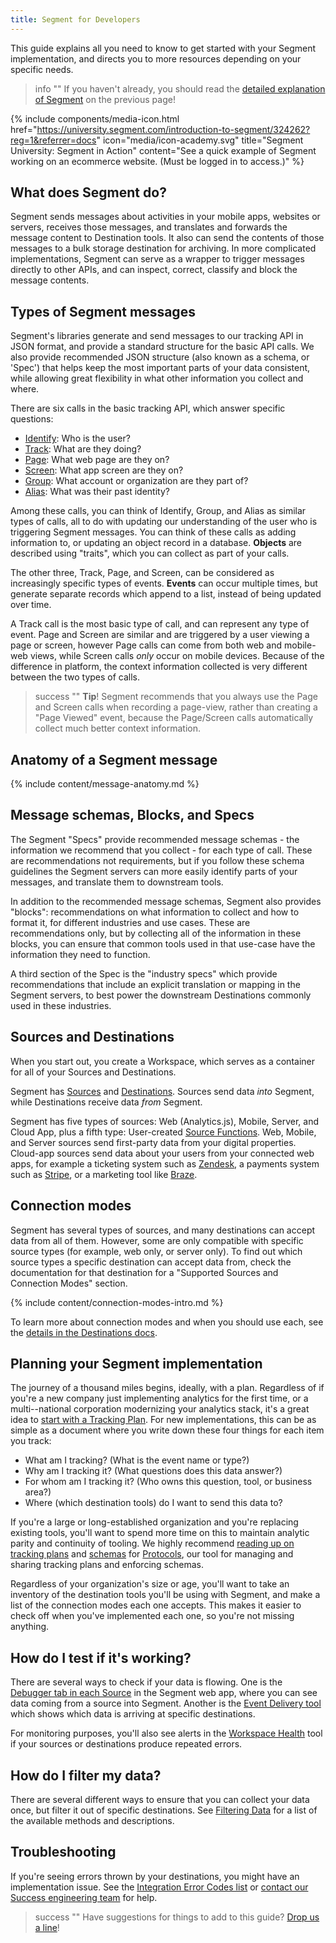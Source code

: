 ```yaml
---
title: Segment for Developers
---
```


This guide explains all you need to know to get started with your Segment implementation, and directs you to more resources depending on your specific needs.

> info ""
> If you haven't already, you should read the [detailed explanation of Segment](/docs/guides/) on the previous page!

{% include components/media-icon.html href="https://university.segment.com/introduction-to-segment/324262?reg=1&referrer=docs" icon="media/icon-academy.svg" title="Segment University: Segment in Action" content="See a quick example of Segment working on an ecommerce website. (Must be logged in to access.)" %}

## What does Segment do?

Segment sends messages about activities in your mobile apps, websites or servers, receives those messages, and translates and forwards the message content to Destination tools. It also can send the contents of those messages to a bulk storage destination for archiving. In more complicated implementations, Segment can serve as a wrapper to trigger messages directly to other APIs, and can inspect, correct, classify and block the message contents.

## Types of Segment messages

Segment's libraries generate and send messages to our tracking API in JSON format, and provide a standard structure for the basic API calls. We also provide recommended JSON structure (also known as a schema, or 'Spec') that helps keep the most important parts of your data consistent, while allowing great flexibility in what other information you collect and where.

There are six calls in the basic tracking API, which answer specific questions:

- [Identify](/docs/spec/identify/): Who is the user?
- [Track](/docs/spec/track/): What are they doing?
- [Page](/docs/spec/page/): What web page are they on?
- [Screen](/docs/spec/screen/): What app screen are they on?
- [Group](/docs/spec/group/): What account or organization are they part of?
- [Alias](/docs/spec/alias/): What was their past identity?

Among these calls, you can think of Identify, Group, and Alias as similar types of calls, all to do with updating our understanding of the user who is triggering Segment messages. You can think of these calls as adding information to, or updating an object record in a database. **Objects** are described using "traits", which you can collect as part of your calls.

The other three, Track, Page, and Screen, can be considered as increasingly specific types of events. **Events** can occur multiple times, but generate separate records which append to a list, instead of being updated over time.

A Track call is the most basic type of call, and can represent any type of event. Page and Screen are similar and are triggered by a user viewing a page or screen, however Page calls can come from both web and mobile-web views, while Screen calls *only* occur on mobile devices. Because of the difference in platform, the context information collected is very different between the two types of calls.

> success ""
> **Tip**! Segment recommends that you always use the Page and Screen calls when recording a page-view, rather than creating a "Page Viewed" event, because the Page/Screen calls automatically collect much better context information.

## Anatomy of a Segment message

{% include content/message-anatomy.md %}

## Message schemas, Blocks, and Specs

The Segment "Specs" provide recommended message schemas - the information we recommend that you collect - for each type of call. These are recommendations not requirements, but if you follow these schema guidelines the Segment servers can more easily identify parts of your messages, and translate them to downstream tools.

In addition to the recommended message schemas, Segment also provides "blocks": recommendations on what information to collect and how to format it, for different industries and use cases. These are recommendations only, but by collecting all of the information in these blocks, you can ensure that common tools used in that use-case have the information they need to function.

A third section of the Spec is the "industry specs" which provide recommendations that include an explicit translation or mapping in the Segment servers, to best power the downstream Destinations commonly used in these industries.

## Sources and Destinations

When you start out, you create a Workspace, which serves as a container for all of your Sources and Destinations.

Segment has [Sources](/docs/connections/sources/) and [Destinations](/docs/connections/destinations/). Sources send data _into_ Segment, while Destinations receive data _from_ Segment.

Segment has five types of sources: Web (Analytics.js), Mobile, Server, and Cloud App, plus a fifth type: User-created [Source Functions](/docs/connections/sources/source-functions/). Web, Mobile, and Server sources send first-party data from your digital properties. Cloud-app sources send data about your users from your connected web apps, for example a ticketing system such as [Zendesk](/docs/connections/sources/catalog/cloud-apps/zendesk/), a payments system such as [Stripe](/docs/connections/sources/catalog/cloud-apps/stripe/), or a marketing tool like [Braze](/docs/connections/sources/catalog/cloud-apps/braze/).


## Connection modes

Segment has several types of sources, and many destinations can accept data from all of them. However, some are only compatible with specific source types (for example, web only, or server only). To find out which source types a specific destination can accept data from, check the documentation for that destination for a "Supported Sources and Connection Modes" section.

{% include content/connection-modes-intro.md %}

To learn more about connection modes and when you should use each, see the [details in the Destinations docs](/docs/connections/destinations/#when-should-i-use-device-mode-when-should-i-use-cloud-mode).


## Planning your Segment implementation

The journey of a thousand miles begins, ideally, with a plan. Regardless of if you're a new company just implementing analytics for the first time, or a multi--national corporation modernizing your analytics stack, it's a great idea to [start with a Tracking Plan](/docs/protocols/align/tracking-plan/). For new implementations, this can be as simple as a document where you write down these four things for each item you track:

- What am I tracking? (What is the event name or type?)
- Why am I tracking it? (What questions does this data answer?)
- For whom am I tracking it? (Who owns this question, tool, or business area?)
- Where (which destination tools) do I want to send this data to?

If you're a large or long-established organization and you're replacing existing tools, you'll want to spend more time on this to maintain analytic parity and continuity of tooling. We highly recommend [reading up on tracking plans](/docs/protocols/align/tracking-plan/) and [schemas](/docs/protocols/enforce/schema-configuration/) for [Protocols](/docs/protocols/), our tool for managing and sharing tracking plans and enforcing schemas.

Regardless of your organization's size or age, you'll want to take an inventory of the destination tools you'll be using with Segment, and make a list of the connection modes each one accepts. This makes it easier to check off when you've implemented each one, so you're not missing anything.


<!--
## Initialize a Source

in the segment app: Add source
then implement: add snippet, import code, add library, w/e. add code calls to generate the messages on specific actions - maybe a button click, zooming in or out, or just loading a page
then hook up to destinations in the app -->

## How do I test if it's working?

There are several ways to check if your data is flowing. One is the [Debugger tab in each Source](/docs/connections/sources/debugger/) in the Segment web app, where you can see data coming from a source into Segment. Another is the [Event Delivery tool](/docs/connections/event-delivery/) which shows which data is arriving at specific destinations.

For monitoring purposes, you'll also see alerts in the [Workspace Health](/docs/segment-app/#health) tool if your sources or destinations produce repeated errors.

## How do I filter my data?

There are several different ways to ensure that you can collect your data once, but filter it out of specific destinations. See [Filtering Data](/docs/guides/filtering-data/) for a list of the available methods and descriptions.

## Troubleshooting

If you're seeing errors thrown by your destinations, you might have an implementation issue. See the [Integration Error Codes list](/docs/connections/integration_error_codes/) or [contact our Success engineering team](https://segment.com/help/contact/) for help.


> success ""
> Have suggestions for things to add to this guide? [Drop us a line](mailto:docs-feedback@segment.com?subject=Segment%20Dev%20guide%20Suggestion)!
